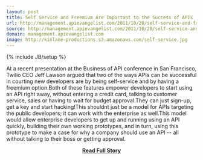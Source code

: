 ```yaml
---
layout: post
title: Self Service and Freemium Are Important to the Success of APIs
url: http://management.apievangelist.com/2011/10/20/self-service-and-freemium-are-important-to-the-success-of-apis/
source: http://management.apievangelist.com/2011/10/20/self-service-and-freemium-are-important-to-the-success-of-apis/
domain: management.apievangelist.com
image: http://kinlane-productions.s3.amazonaws.com/self-service.jpg
---
```

{% include JB/setup %}<p>At a recent presentation at the Business of API conference in San Francisco, Twilio CEO Jeff Lawson argued that two of the ways APIs can be successful in courting new developers are by being self-service and by having a freemium option.Both of these features empower developers to start using an API right away, without entering a credit card, talking to customer service, sales or having to wait for budget approval.They can just sign-up, get a key and start hacking!This shouldnt just be a model for APIs targeting the public developers; it can work with the enterprise as well.This model would allow enterprise developers to get up and running using an API quickly, building their own working prototypes, and in turn, using this prototype to make a case for why a company should use an API -- all without talking to their boss or getting approval.</p>
<center><p><a href="http://management.apievangelist.com/2011/10/20/self-service-and-freemium-are-important-to-the-success-of-apis/" style='padding:25px; font-sze:18px; font-weight: bold;'>Read Full Story</a></p></center>
